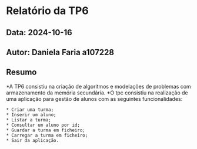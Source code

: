 # Relatório da TP6
## Data: 2024-10-16
## Autor: Daniela Faria a107228
## Resumo
*A TP6 consistiu na criação de algoritmos e modelações de problemas com armazenamento da memória secundária.
*O tpc consistiu na realização de uma aplicação para gestão de alunos com as seguintes funcionalidades:

    * Criar uma turma;
    * Inserir um aluno;
    * Listar a turma;
    * Consultar um aluno por id;
    * Guardar a turma em ficheiro;
    * Carregar a turma em ficheiro;
    * Sair da aplicação.
